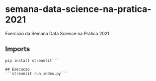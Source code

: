 # semana-data-science-na-pratica-2021
Exercício da Semana Data Science na Prática 2021

## Imports
  ```pip install pandas
  pip install streamlit```
  
## Execucao
  ```streamlit run index.py```

